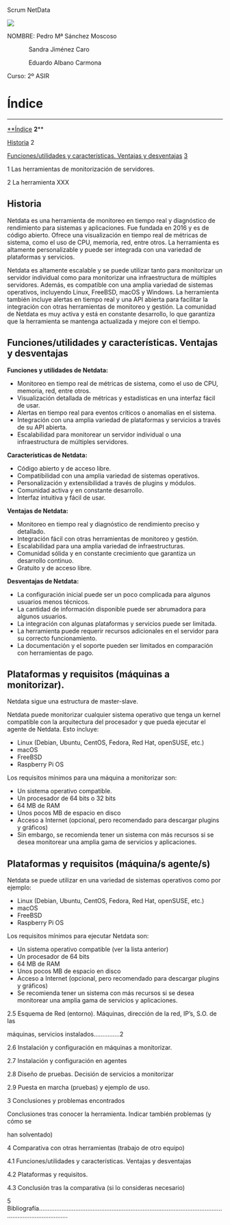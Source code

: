 ﻿Scrum NetData

![](./img_netdata/Aspose.Words.c282e636-957e-49a3-88d0-26ad3d594338.001.png)




NOMBRE:	Pedro Mª Sánchez Moscoso

`		`Sandra Jiménez Caro

`		`Eduardo Albano Carmona

Curso: 2º ASIR 





# Índice
-----
[**Índice](#_9fb30wxk007a)	**2****

[Historia](#_sz8c47ds6hl5)	2

[Funciones/utilidades y características. Ventajas y desventajas](https://docs.google.com/document/d/1VSaRf0LJNc09pogxcqVLPhiRmpnwV1sKsLq6SXUvna4/edit#heading=h.x9rcmsm78z1g)	[3](https://docs.google.com/document/d/1VSaRf0LJNc09pogxcqVLPhiRmpnwV1sKsLq6SXUvna4/edit#heading=h.x9rcmsm78z1g)

1 Las herramientas de monitorización de servidores.

2 La herramienta XXX
## Historia
Netdata es una herramienta de monitoreo en tiempo real y diagnóstico de rendimiento para sistemas y aplicaciones. Fue fundada en 2016 y es de código abierto. Ofrece una visualización en tiempo real de métricas de sistema, como el uso de CPU, memoria, red, entre otros. La herramienta es altamente personalizable y puede ser integrada con una variedad de plataformas y servicios.

Netdata es altamente escalable y se puede utilizar tanto para monitorizar un servidor individual como para monitorizar una infraestructura de múltiples servidores. Además, es compatible con una amplia variedad de sistemas operativos, incluyendo Linux, FreeBSD, macOS y Windows. La herramienta también incluye alertas en tiempo real y una API abierta para facilitar la integración con otras herramientas de monitoreo y gestión. La comunidad de Netdata es muy activa y está en constante desarrollo, lo que garantiza que la herramienta se mantenga actualizada y mejore con el tiempo.

## Funciones/utilidades y características. Ventajas y desventajas

**Funciones y utilidades de Netdata:**

- Monitoreo en tiempo real de métricas de sistema, como el uso de CPU, memoria, red, entre otros.
- Visualización detallada de métricas y estadísticas en una interfaz fácil de usar.
- Alertas en tiempo real para eventos críticos o anomalías en el sistema.
- Integración con una amplia variedad de plataformas y servicios a través de su API abierta.
- Escalabilidad para monitorear un servidor individual o una infraestructura de múltiples servidores.

**Características de Netdata:**

- Código abierto y de acceso libre.
- Compatibilidad con una amplia variedad de sistemas operativos.
- Personalización y extensibilidad a través de plugins y módulos.
- Comunidad activa y en constante desarrollo.
- Interfaz intuitiva y fácil de usar.

**Ventajas de Netdata:**

- Monitoreo en tiempo real y diagnóstico de rendimiento preciso y detallado.
- Integración fácil con otras herramientas de monitoreo y gestión.
- Escalabilidad para una amplia variedad de infraestructuras.
- Comunidad sólida y en constante crecimiento que garantiza un desarrollo continuo.
- Gratuito y de acceso libre.




**Desventajas de Netdata:**

- La configuración inicial puede ser un poco complicada para algunos usuarios menos técnicos.
- La cantidad de información disponible puede ser abrumadora para algunos usuarios.
- La integración con algunas plataformas y servicios puede ser limitada.
- La herramienta puede requerir recursos adicionales en el servidor para su correcto funcionamiento.
- La documentación y el soporte pueden ser limitados en comparación con herramientas de pago.

## Plataformas y requisitos (máquinas a monitorizar).
Netdata sigue una estructura de master-slave. 

Netdata puede monitorizar cualquier sistema operativo que tenga un kernel compatible con la arquitectura del procesador y que pueda ejecutar el agente de Netdata. Esto incluye:

- Linux (Debian, Ubuntu, CentOS, Fedora, Red Hat, openSUSE, etc.)
- macOS
- FreeBSD
- Raspberry Pi OS

Los requisitos mínimos para una máquina a monitorizar son:

- Un sistema operativo compatible.
- Un procesador de 64 bits o 32 bits
- 64 MB de RAM
- Unos pocos MB de espacio en disco
- Acceso a Internet (opcional, pero recomendado para descargar plugins y gráficos)
- Sin embargo, se recomienda tener un sistema con más recursos si se desea monitorear una amplia gama de servicios y aplicaciones.

## Plataformas y requisitos (máquina/s agente/s)

Netdata se puede utilizar en una variedad de sistemas operativos como por ejemplo:

- Linux (Debian, Ubuntu, CentOS, Fedora, Red Hat, openSUSE, etc.)
- macOS
- FreeBSD
- Raspberry Pi OS

Los requisitos mínimos para ejecutar Netdata son:

- Un sistema operativo compatible (ver la lista anterior)
- Un procesador de 64 bits
- 64 MB de RAM
- Unos pocos MB de espacio en disco
- Acceso a Internet (opcional, pero recomendado para descargar plugins y gráficos)
- Se recomienda tener un sistema con más recursos si se desea monitorear una amplia gama de servicios y aplicaciones.


2.5 Esquema de Red (entorno). Máquinas, dirección de la red, IP’s, S.O. de las

máquinas, servicios instalados...............2

2.6 Instalación y configuración en máquinas a monitorizar.

2.7 Instalación y configuración en agentes

2.8 Diseño de pruebas. Decisión de servicios a monitorizar

2.9 Puesta en marcha (pruebas) y ejemplo de uso.

3 Conclusiones y problemas encontrados

Conclusiones tras conocer la herramienta. Indicar también problemas (y cómo se

han solventado)

4 Comparativa con otras herramientas (trabajo de otro equipo)

4.1 Funciones/utilidades y características. Ventajas y desventajas

4.2 Plataformas y requisitos.

4.3 Conclusión tras la comparativa (si lo consideras necesario)

5 Bibliografía.............................................................................................................................................

